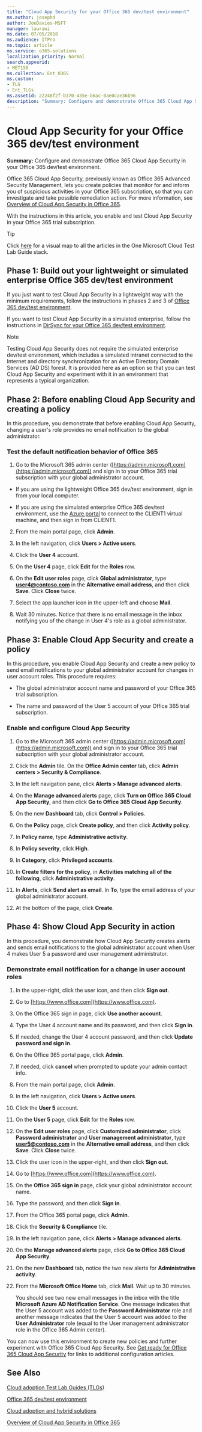 ```yaml
---
title: "Cloud App Security for your Office 365 dev/test environment"
ms.author: josephd
author: JoeDavies-MSFT
manager: laurawi
ms.date: 07/05/2018
ms.audience: ITPro
ms.topic: article
ms.service: o365-solutions
localization_priority: Normal
search.appverid:
- MET150
ms.collection: Ent_O365
ms.custom: 
- TLG
- Ent_TLGs
ms.assetid: 22248f2f-b370-435e-b6ac-0ae0cae36b96
description: "Summary: Configure and demonstrate Office 365 Cloud App Security in your Office 365 dev/test environment."
---
```


# Cloud App Security for your Office 365 dev/test environment

 **Summary:** Configure and demonstrate Office 365 Cloud App Security in your Office 365 dev/test environment.
  
Office 365 Cloud App Security, previously known as Office 365 Advanced Security Management, lets you create policies that monitor for and inform you of suspicious activities in your Office 365 subscription, so that you can investigate and take possible remediation action. For more information, see [Overview of Cloud App Security in Office 365](https://support.office.com/article/Overview-of-Advanced-Security-Management-in-Office-365-81f0ee9a-9645-45ab-ba56-de9cbccab475).
  
With the instructions in this article, you enable and test Cloud App Security in your Office 365 trial subscription.
  
> [!TIP]
> Click [here](http://aka.ms/catlgstack) for a visual map to all the articles in the One Microsoft Cloud Test Lab Guide stack.
  
## Phase 1: Build out your lightweight or simulated enterprise Office 365 dev/test environment

If you just want to test Cloud App Security in a lightweight way with the minimum requirements, follow the instructions in phases 2 and 3 of [Office 365 dev/test environment](office-365-dev-test-environment.md).
  
If you want to test Cloud App Security in a simulated enterprise, follow the instructions in [DirSync for your Office 365 dev/test environment](dirsync-for-your-office-365-dev-test-environment.md).
  
> [!NOTE]
> Testing Cloud App Security does not require the simulated enterprise dev/test environment, which includes a simulated intranet connected to the Internet and directory synchronization for an Active Directory Domain Services (AD DS) forest. It is provided here as an option so that you can test Cloud App Security and experiment with it in an environment that represents a typical organization. 
  
## Phase 2: Before enabling Cloud App Security and creating a policy

In this procedure, you demonstrate that before enabling Cloud App Security, changing a user's role provides no email notification to the global administrator.
  
### Test the default notification behavior of Office 365

1. Go to the Microsoft 365 admin center ([https://admin.microsoft.com](https://admin.microsoft.com)) and sign in to your Office 365 trial subscription with your global administrator account.
    
  - If you are using the lightweight Office 365 dev/test environment, sign in from your local computer.
    
  - If you are using the simulated enterprise Office 365 dev/test environment, use the [Azure portal](https://portal.azure.com) to connect to the CLIENT1 virtual machine, and then sign in from CLIENT1.
    
2. From the main portal page, click **Admin**.
    
3. In the left navigation, click **Users > Active users**.
    
4. Click the **User 4** account.
    
5. On the **User 4** page, click **Edit** for the **Roles** row.
    
6. On the **Edit user roles** page, click **Global administrator**, type **user4@contoso.com** in the **Alternative email address**, and then click **Save**. Click **Close** twice.
    
7. Select the app launcher icon in the upper-left and choose **Mail**.
    
8. Wait 30 minutes. Notice that there is no email message in the inbox notifying you of the change in User 4's role as a global administrator.
    
## Phase 3: Enable Cloud App Security and create a policy

In this procedure, you enable Cloud App Security and create a new policy to send email notifications to your global administrator account for changes in user account roles. This procedure requires:
  
- The global administrator account name and password of your Office 365 trial subscription.
    
- The name and password of the User 5 account of your Office 365 trial subscription.
    
### Enable and configure Cloud App Security

1. Go to the Microsoft 365 admin center ([https://admin.microsoft.com](https://admin.microsoft.com)) and sign in to your Office 365 trial subscription with your global administrator account.
    
2. Click the **Admin** tile. On the **Office Admin center** tab, click **Admin centers > Security & Compliance**.
    
3. In the left navigation pane, click **Alerts > Manage advanced alerts**.
    
4. On the **Manage advanced alerts** page, click **Turn on Office 365 Cloud App Security**, and then click **Go to Office 365 Cloud App Security**.
    
5. On the new **Dashboard** tab, click **Control > Policies**.
    
6. On the **Policy** page, click **Create policy**, and then click **Activity policy**.
    
7. In **Policy name**, type **Administrative activity**.
    
8. In **Policy severity**, click **High**.
    
9. In **Category**, click **Privileged accounts**.
    
10. In **Create filters for the policy**, in **Activities matching all of the following**, click **Administrative activity**.
    
11. In **Alerts**, click **Send alert as email**. In **To**, type the email address of your global administrator account.
    
12. At the bottom of the page, click **Create**.
    
## Phase 4: Show Cloud App Security in action

In this procedure, you demonstrate how Cloud App Security creates alerts and sends email notifications to the global administrator account when User 4 makes User 5 a password and user management administrator.
  
### Demonstrate email notification for a change in user account roles

1. In the upper-right, click the user icon, and then click **Sign out**.
    
2. Go to [https://www.office.com](https://www.office.com).
    
3. On the Office 365 sign in page, click **Use another account**.
    
4. Type the User 4 account name and its password, and then click **Sign in**.
    
5. If needed, change the User 4 account password, and then click **Update password and sign in**.
    
6. On the Office 365 portal page, click **Admin**.
    
7. If needed, click **cancel** when prompted to update your admin contact info.
    
8. From the main portal page, click **Admin**.
    
9. In the left navigation, click **Users > Active users**.
    
10. Click the **User 5** account.
    
11. On the **User 5** page, click **Edit** for the **Roles** row.
    
12. On the **Edit user roles** page, click **Customized administrator**, click **Password administrator** and **User management administrator**, type **user5@contoso.com** in the **Alternative email address**, and then click **Save**. Click **Close** twice.
    
13. Click the user icon in the upper-right, and then click **Sign out**. 
    
14. Go to [https://www.office.com](https://www.office.com).
    
15. On the **Office 365 sign in** page, click your global administrator account name.
    
16. Type the password, and then click **Sign in**.
    
17. From the Office 365 portal page, click **Admin**.
    
18. Click the **Security &amp; Compliance** tile.
    
19. In the left navigation pane, click **Alerts > Manage advanced alerts**.
    
20. On the **Manage advanced alerts** page, click **Go to Office 365 Cloud App Security**.
    
21. On the new **Dashboard** tab, notice the two new alerts for **Administrative activity**.
    
22. From the **Microsoft Office Home** tab, click **Mail**. Wait up to 30 minutes. 
    
    You should see two new email messages in the inbox with the title **Microsoft Azure AD Notification Service**. One message indicates that the User 5 account was added to the **Password Administrator** role and another message indicates that the User 5 account was added to the **User Administrator** role (equal to the User management administrator role in the Office 365 Admin center).
    
You can now use this environment to create new policies and further experiment with Office 365 Cloud App Security. See [Get ready for Office 365 Cloud App Security](https://support.office.com/article/Get-ready-for-Office-365-Cloud-App-Security-d9ee4d67-f2b3-42b4-9c9e-c4529904990a) for links to additional configuration articles.
  
## See Also

[Cloud adoption Test Lab Guides (TLGs)](cloud-adoption-test-lab-guides-tlgs.md)
  
[Office 365 dev/test environment](office-365-dev-test-environment.md)
  
[Cloud adoption and hybrid solutions](cloud-adoption-and-hybrid-solutions.md)

[Overview of Cloud App Security in Office 365](https://support.office.com/article/Overview-of-Advanced-Security-Management-in-Office-365-81f0ee9a-9645-45ab-ba56-de9cbccab475)


